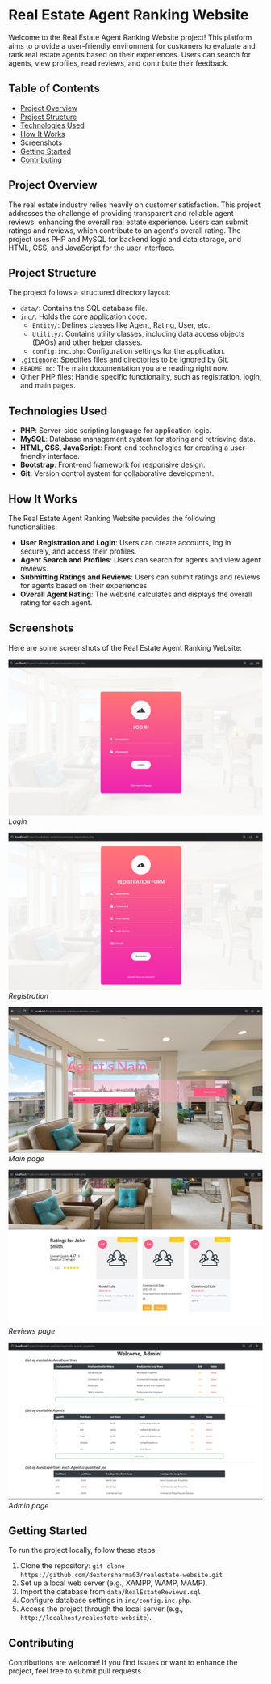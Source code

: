 # Real Estate Agent Ranking Website

Welcome to the Real Estate Agent Ranking Website project! This platform aims to provide a user-friendly environment for customers to evaluate and rank real estate agents based on their experiences. Users can search for agents, view profiles, read reviews, and contribute their feedback. 

## Table of Contents

- [Project Overview](#project-overview)
- [Project Structure](#project-structure)
- [Technologies Used](#technologies-used)
- [How It Works](#how-it-works)
- [Screenshots](#screenshots)
- [Getting Started](#getting-started)
- [Contributing](#contributing)

## Project Overview

The real estate industry relies heavily on customer satisfaction. This project addresses the challenge of providing transparent and reliable agent reviews, enhancing the overall real estate experience. Users can submit ratings and reviews, which contribute to an agent's overall rating. The project uses PHP and MySQL for backend logic and data storage, and HTML, CSS, and JavaScript for the user interface.

## Project Structure

The project follows a structured directory layout:

- `data/`: Contains the SQL database file.
- `inc/`: Holds the core application code.
  - `Entity/`: Defines classes like Agent, Rating, User, etc.
  - `Utility/`: Contains utility classes, including data access objects (DAOs) and other helper classes.
  - `config.inc.php`: Configuration settings for the application.
- `.gitignore`: Specifies files and directories to be ignored by Git.
- `README.md`: The main documentation you are reading right now.
- Other PHP files: Handle specific functionality, such as registration, login, and main pages.

## Technologies Used

- **PHP**: Server-side scripting language for application logic.
- **MySQL**: Database management system for storing and retrieving data.
- **HTML, CSS, JavaScript**: Front-end technologies for creating a user-friendly interface.
- **Bootstrap**: Front-end framework for responsive design.
- **Git**: Version control system for collaborative development.

## How It Works

The Real Estate Agent Ranking Website provides the following functionalities:

- **User Registration and Login**: Users can create accounts, log in securely, and access their profiles.
- **Agent Search and Profiles**: Users can search for agents and view agent reviews.
- **Submitting Ratings and Reviews**: Users can submit ratings and reviews for agents based on their experiences.
- **Overall Agent Rating**: The website calculates and displays the overall rating for each agent.

## Screenshots

Here are some screenshots of the Real Estate Agent Ranking Website:

![Screenshot 1](/screenshots/5.png)
*Login*

![Screenshot 2](/screenshots/6.png)
*Registration*

![Screenshot 3](/screenshots/4.png)
*Main page*

![Screenshot 5](/screenshots/2.png)
*Reviews page*

![Screenshot 4](/screenshots/1.png)
*Admin page*

## Getting Started

To run the project locally, follow these steps:

1. Clone the repository: `git clone https://github.com/dextersharma03/realestate-website.git`
2. Set up a local web server (e.g., XAMPP, WAMP, MAMP).
3. Import the database from `data/RealEstateReviews.sql`.
4. Configure database settings in `inc/config.inc.php`.
5. Access the project through the local server (e.g., `http://localhost/realestate-website`).

## Contributing

Contributions are welcome! If you find issues or want to enhance the project, feel free to submit pull requests.
